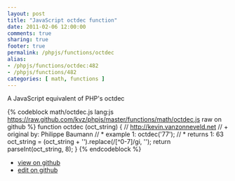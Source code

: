 ```yaml
---
layout: post
title: "JavaScript octdec function"
date: 2011-02-06 12:00:00
comments: true
sharing: true
footer: true
permalink: /phpjs/functions/octdec
alias:
- /phpjs/functions/octdec:482
- /phpjs/functions/482
categories: [ math, functions ]
---
```

A JavaScript equivalent of PHP's octdec
<!-- more -->
{% codeblock math/octdec.js lang:js https://raw.github.com/kvz/phpjs/master/functions/math/octdec.js raw on github %}
function octdec (oct_string) {
    // http://kevin.vanzonneveld.net
    // +   original by: Philippe Baumann
    // *     example 1: octdec('77');
    // *     returns 1: 63
    oct_string = (oct_string + '').replace(/[^0-7]/gi, '');
    return parseInt(oct_string, 8);
}
{% endcodeblock %}
<ul>
 <li><a href="https://github.com/kvz/phpjs/blob/master/functions/math/octdec.js">view on github</a></li>
 <li><a href="https://github.com/kvz/phpjs/edit/master/functions/math/octdec.js">edit on github</a></li>
</ul>
